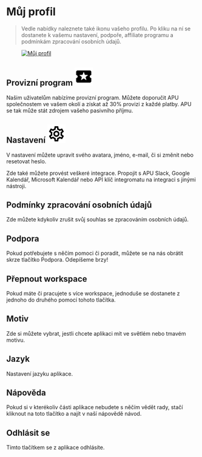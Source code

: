 # Můj profil

> Vedle nabídky naleznete také ikonu vašeho profilu. Po kliku na ní se dostanete k vašemu nastavení, podpoře, affiliate programu a podmínkám zpracování osobních údajů.

<figure>
	<a href="../../assets/images/vas-profil/profil-rolldown.PNG" title="Můj profil">
		<img src="../../assets/images/vas-profil/profil-rolldown.PNG" alt="Můj profil" />
	</a>
</figure>

## Provizní program ![Můj plán](../../assets/icons/local_activity.svg)

Našim uživatelům nabízíme provizní program. Můžete doporučit APU společnostem ve vašem okolí a získat až 30% provizi z každé platby. APU se tak může stát zdrojem vašeho pasivního příjmu.

## Nastavení ![Nastavení](../../assets/icons/settings.svg)

V nastavení můžete upravit svého avatara, jméno, e-mail, či si změnit nebo resetovat heslo.

Zde také můžete provést veškeré integrace. Propojit s APU Slack, Google Kalendář, Microsoft Kalendář nebo API klíč integromatu na integraci s jinými nástroji.

## Podmínky zpracování osobních údajů

Zde můžete kdykoliv zrušit svůj souhlas se zpracováním osobních údajů.

## Podpora

Pokud potřebujete s něčím pomoci či poradit, můžete se na nás obrátit skrze tlačítko Podpora. Odepíšeme brzy!

## Přepnout workspace

Pokud máte či pracujete s více workspace, jednoduše se dostanete z jednoho do druhého pomocí tohoto tlačítka.

## Motiv

Zde si můžete vybrat, jestli chcete aplikaci mít ve světlém nebo tmavém motivu.

## Jazyk

Nastavení jazyku aplikace.

## Nápověda

Pokud si v kterékoliv části aplikace nebudete s něčím vědět rady, stačí kliknout na toto tlačítko a najít v naší nápovědě návod.

## Odhlásit se

Tímto tlačítkem se z aplikace odhlásíte.
